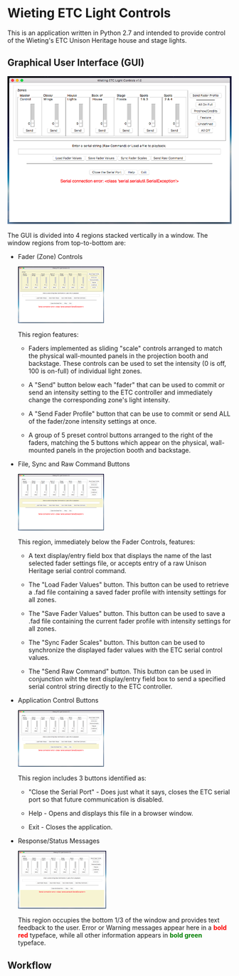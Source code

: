 # Wieting ETC Light Controls

This is an application written in Python 2.7 and intended to provide control of the Wieting's ETC Unison Heritage house and stage lights.

## Graphical User Interface (GUI)

![Graphical User Interface](/ETC_Light_Control_GUI.png "Graphical User Interface")

The GUI is divided into 4 regions stacked vertically in a window. The window regions from top-to-bottom are:

*   Fader (Zone) Controls

    ![Fader Controls](/ETC_Light_Control_GUI_Region_1.png "Graphical User Interface")

    This region features:

    *   Faders implemented as sliding "scale" controls arranged to match the physical wall-mounted panels in the projection booth and backstage. These controls can be used to set the intensity (0 is off, 100 is on-full) of individual light zones.

    *   A "Send" button below each "fader" that can be used to commit or send an intensity setting to the ETC controller and immediately change the corresponding zone's light intensity.

    *   A "Send Fader Profile" button that can be use to commit or send ALL of the fader/zone intensity settings at once.

    *   A group of 5 preset control buttons arranged to the right of the faders, matching the 5 buttons which appear on the physical, wall-mounted panels in the projection booth and backstage.

*   File, Sync and Raw Command Buttons

    ![File, Sync and Raw Command Buttons](/ETC_Light_Control_GUI_Region_2.png "Graphical User Interface")

    This region, immediately below the Fader Controls, features:

    *   A text display/entry field box that displays the name of the last selected fader settings file, or accepts entry of a raw Unison Heritage serial control command.

    *   The "Load Fader Values" button. This button can be used to retrieve a .fad file containing a saved fader profile with intensity settings for all zones.

    *   The "Save Fader Values" button. This button can be used to save a .fad file containing the current fader profile with intensity settings for all zones.

    *   The "Sync Fader Scales" button. This button can be used to synchronize the displayed fader values with the ETC serial control values.

    *   The "Send Raw Command" button. This button can be used in conjunction wiht the text display/entry field box to send a specified serial control string directly to the ETC controller.

*   Application Control Buttons

    ![Application Fader Control Buttons](/ETC_Light_Control_GUI_Region_3.png "Graphical User Interface")

    This region includes 3 buttons identified as:

    *   "Close the Serial Port" - Does just what it says, closes the ETC serial port so that future communication is disabled.

    *   Help - Opens and displays this file in a browser window.

    *   Exit - Closes the application.

*   Response/Status Messages

    ![Response/Status Messages](/ETC_Light_Control_GUI_Region_4.png "Graphical User Interface")

    This region occupies the bottom 1/3 of the window and provides text feedback to the user. Error or Warning messages appear here in a **<span style="color:red">bold red</span>** typeface, while all other information appears in **<span style="color:green">bold green</span>** typeface.

## Workflow
